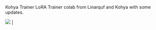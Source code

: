 Kohya Trainer
LoRA Trainer colab from Linarquf  and Kohya with some updates.


[![](https://img.shields.io/static/v1?message=Open%20in%20Colab&logo=googlecolab&labelColor=5c5c5c&color=0f80c1&label=%20&style=flat)](https://colab.research.google.com/github/konokomi/kohya/blob/main/kohya-LoRA-dreambooth.ipynb) | 
